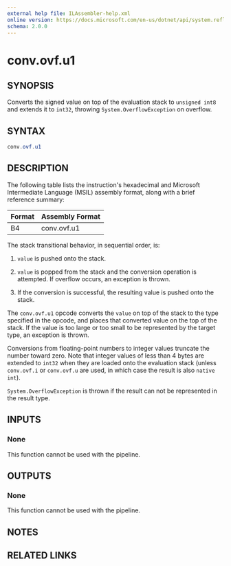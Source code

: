 ```yaml
---
external help file: ILAssembler-help.xml
online version: https://docs.microsoft.com/en-us/dotnet/api/system.reflection.emit.opcodes.conv_ovf_u1
schema: 2.0.0
---
```


# conv.ovf.u1

## SYNOPSIS

Converts the signed value on top of the evaluation stack to `unsigned int8` and extends it to `int32`, throwing `System.OverflowException` on overflow.

## SYNTAX

```powershell
conv.ovf.u1
```

## DESCRIPTION

The following table lists the instruction's hexadecimal and Microsoft Intermediate Language (MSIL) assembly format, along with a brief reference summary:

| Format | Assembly Format |
| ------ | --------------- |
| B4     | conv.ovf.u1     |

 The stack transitional behavior, in sequential order, is:

1.  `value` is pushed onto the stack.

2.  `value` is popped from the stack and the conversion operation is attempted. If overflow occurs, an exception is thrown.

3.  If the conversion is successful, the resulting value is pushed onto the stack.

 The `conv.ovf.u1` opcode converts the `value` on top of the stack to the type specified in the opcode, and places that converted value on the top of the stack. If the value is too large or too small to be represented by the target type, an exception is thrown.

 Conversions from floating-point numbers to integer values truncate the number toward zero. Note that integer values of less than 4 bytes are extended to `int32` when they are loaded onto the evaluation stack (unless `conv.ovf.i` or `conv.ovf.u` are used, in which case the result is also `native int`).

 `System.OverflowException` is thrown if the result can not be represented in the result type.

## INPUTS

### None

This function cannot be used with the pipeline.

## OUTPUTS

### None

This function cannot be used with the pipeline.

## NOTES

## RELATED LINKS
